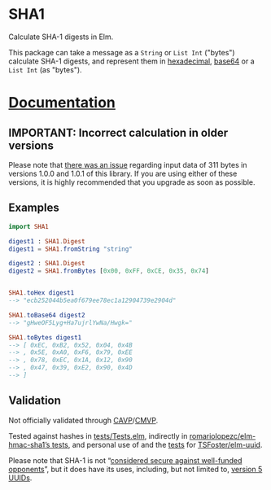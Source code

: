 # SHA1

Calculate SHA-1 digests in Elm.

This package can take a message as a `String` or `List Int` ("bytes") calculate
SHA-1 digests, and represent them in [hexadecimal], [base64] or a `List Int` (as
"bytes").

[hexadecimal]: https://en.wikipedia.org/wiki/Hexadecimal
[base64]: https://en.wikipedia.org/wiki/Base64

# [Documentation](https://package.elm-lang.org/packages/TSFoster/elm-sha1/latest/SHA1)

## IMPORTANT: Incorrect calculation in older versions

Please note that [there was an issue][issue-2] regarding input data of 311 bytes
in versions 1.0.0 and 1.0.1 of this library. If you are using either of these
versions, it is highly recommended that you upgrade as soon as possible.

[issue-2]: https://github.com/TSFoster/elm-sha1/issues/2

## Examples

```elm
import SHA1

digest1 : SHA1.Digest
digest1 = SHA1.fromString "string"

digest2 : SHA1.Digest
digest2 = SHA1.fromBytes [0x00, 0xFF, 0xCE, 0x35, 0x74]


SHA1.toHex digest1
--> "ecb252044b5ea0f679ee78ec1a12904739e2904d"

SHA1.toBase64 digest2
--> "gHweOF5Lyg+Ha7ujrlYwNa/Hwgk="

SHA1.toBytes digest1
--> [ 0xEC, 0xB2, 0x52, 0x04, 0x4B
--> , 0x5E, 0xA0, 0xF6, 0x79, 0xEE
--> , 0x78, 0xEC, 0x1A, 0x12, 0x90
--> , 0x47, 0x39, 0xE2, 0x90, 0x4D
--> ]
```

## Validation

Not officially validated through [CAVP](http://csrc.nist.gov/groups/STM/cavp/)/[CMVP](https://csrc.nist.gov/groups/STM/cmvp/).

Tested against hashes in [tests/Tests.elm](https://github.com/TSFoster/elm-sha1/blob/master/tests/Tests.elm), indirectly in [romariolopezc/elm-hmac-sha1’s tests](https://github.com/romariolopezc/elm-hmac-sha1/blob/master/tests/HmacSha1Test.elm), and personal use of and the [tests](https://github.com/TSFoster/elm-uuid/blob/2.2.0/tests/Tests.elm) for [TSFoster/elm-uuid](https://package.elm-lang.org/packages/TSFoster/elm-uuid/latest/).

Please note that SHA-1 is not “[considered secure against well-funded opponents](https://en.wikipedia.org/wiki/SHA-1)”, but it does have its uses, including, but not limited to, [version 5 UUIDs](https://package.elm-lang.org/packages/TSFoster/elm-uuid/latest/UUID#childNamed).
